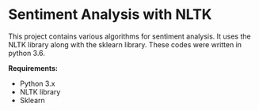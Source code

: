 # Sentiment Analysis with NLTK

This project contains various algorithms for sentiment analysis.
It uses the NLTK library along with the sklearn library.
These codes were written in python 3.6.

<b>Requirements: </b>
<ul>
	<li>Python 3.x </li> 
	<li>NLTK library </li>
	<li>Sklearn </li>
</ul>
